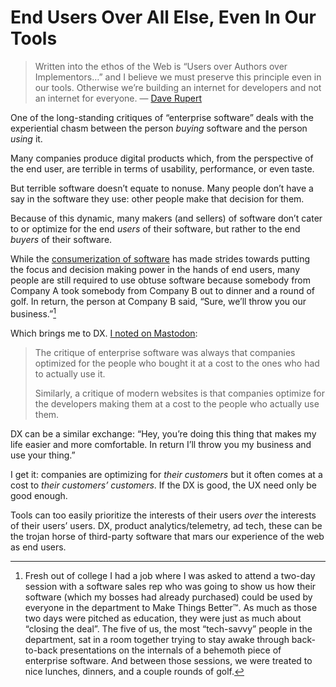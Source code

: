 # End Users Over All Else, Even In Our Tools

> Written into the ethos of the Web is “Users over Authors over Implementors…” and I believe we must preserve this principle even in our tools. Otherwise we’re building an internet for developers and not an internet for everyone. — [Dave Rupert](https://daverupert.com/2021/07/dx-to-me/)

One of the long-standing critiques of “enterprise software” deals with the experiential chasm between the person _buying_ software and the person _using_ it.

Many companies produce digital products which, from the perspective of the end user, are terrible in terms of usability, performance, or even taste.

But terrible software doesn’t equate to nonuse. Many people don’t have a say in the software they use: other people make that decision for them.

Because of this dynamic, many makers (and sellers) of software  don’t cater to or optimize for the end _users_ of their software, but rather to the end _buyers_ of their software.

While the [consumerization of software](https://en.wikipedia.org/wiki/Consumerization_of_Information_technology) has made strides towards putting the focus and decision making power in the hands of end users, many people are still required to use obtuse software because somebody from Company A took somebody from Company B out to dinner and a round of golf. In return, the person at Company B said, “Sure, we’ll throw you our business.”[^1]

Which brings me to DX. [I noted on Mastodon](https://mastodon.social/@jimniels/109801406769554359):

> The critique of enterprise software was always that companies optimized for the people who bought it at a cost to the ones who had to actually use it.
>
> Similarly, a critique of modern websites is that companies optimize for the developers making them at a cost to the people who actually use them.

DX can be a similar exchange: “Hey, you’re doing this thing that makes my life easier and more comfortable. In return I’ll throw you my business and use your thing.”

I get it: companies are optimizing for _their customers_ but it often comes at a cost to _their customers’ customers_. If the DX is good, the UX need only be good enough.

Tools can too easily prioritize the interests of their users _over_ the interests of their users’ users. DX, product analytics/telemetry, ad tech, these can be the trojan horse of third-party software that mars our experience of the web as end users.

[^1]: Fresh out of college I had a job where I was asked to attend a two-day session with a software sales rep who was going to show us how their software (which my bosses had already purchased) could be used by everyone in the department to Make Things Better™️. As much as those two days were pitched as education, they were just as much about “closing the deal”. The five of us, the most “tech-savvy” people in the department, sat in a room together trying to stay awake through back-to-back presentations on the internals of a behemoth piece of enterprise software. And between those sessions, we were treated to nice lunches, dinners, and a couple rounds of golf.